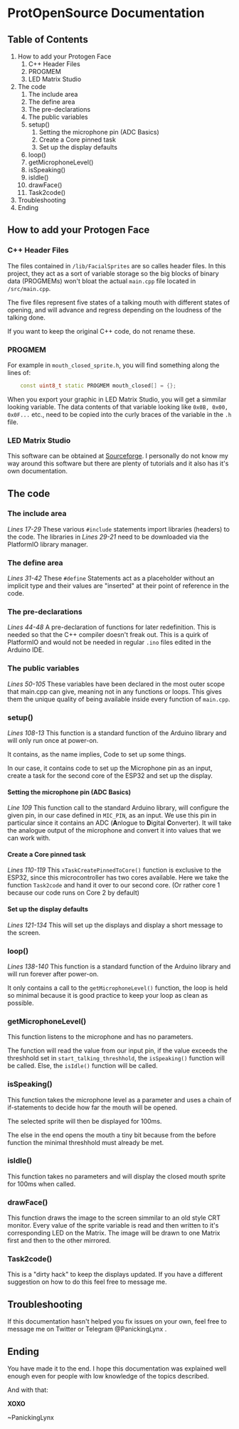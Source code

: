 # ProtOpenSource Documentation

## Table of Contents

1. How to add your Protogen Face
    1. C++ Header Files
    2. PROGMEM
    3. LED Matrix Studio
2. The code
    1. The include area
    2. The define area
    3. The pre-declarations
    4. The public variables
    5. setup()
        1. Setting the microphone pin (ADC Basics)
        2. Create a Core pinned task
        3. Set up the display defaults
    6. loop()
    7. getMicrophoneLevel()
    8. isSpeaking()
    9. isIdle()
    10. drawFace()
    11. Task2code()
3. Troubleshooting
4. Ending

## How to add your Protogen Face
### C++ Header Files
The files contained in ```/lib/FacialSprites``` are so calles header files.
In this project, they act as a sort of variable storage so the big blocks of binary data (PROGMEMs) won't bloat the actual ```main.cpp``` file located in ```/src/main.cpp```.

The five files represent five states of a talking mouth with different states of opening, and will advance and regress depending on the loudness of the talking done.

If you want to keep the original C++ code, do not rename these.

### PROGMEM
For example in ```mouth_closed_sprite.h```, you will find something along the lines of:

```c++
    const uint8_t static PROGMEM mouth_closed[] = {};
```

When you export your graphic in LED Matrix Studio, you will get a simmilar looking variable.
The data contents of that variable looking like ```0x0B, 0x00, 0x0F...``` etc., need to be copied into the curly braces of the variable in the ```.h``` file.

### LED Matrix Studio
This software can be obtained at [Sourceforge](https://sourceforge.net/projects/led-matrix-studio/).
I personally do not know my way around this software but there are plenty of tutorials and it also has it's own documentation.

## The code
### The include area
*Lines 17-29*
These various ```#include``` statements import libraries (headers) to the code. The libraries in *Lines 29-21* need to be downloaded via the PlatformIO library manager.

### The define area
*Lines 31-42*
These ```#define``` Statements act as a placeholder without an implicit type and their values are "inserted" at their point of reference in the code.

### The pre-declarations
*Lines 44-48*
A pre-declaration of functions for later redefinition. This is needed so that the C++ compiler doesn't freak out. This is a quirk of PlatformIO and would not be needed in regular ```.ino``` files edited in the Arduino IDE.

### The public variables
*Lines 50-105*
These variables have been declared in the most outer scope that main.cpp can give, meaning not in any functions or loops.
This gives them the unique quality of being available inside every function of ```main.cpp```.

### setup()
*Lines 108-13*
This function is a standard function of the Arduino library and will only run once at power-on.

It contains, as the name implies, Code to set up some things.

In our case, it contains code to set up the Microphone pin as an input, create a task for the second core of the ESP32 and set up the display.

#### Setting the microphone pin (ADC Basics)
*Line 109*
This function call to the standard Arduino library, will configure the given pin, in our case defined in ```MIC_PIN```, as an input.
We use this pin in particular since it contains an ADC (**A**nlogue to **D**igital **C**onverter). It will take the analogue output of the microphone and convert it into values that we can work with.

#### Create a Core pinned task
*Lines 110-119*
This ```xTaskCreatePinnedToCore()``` function is exclusive to the ESP32, since this microcontroller has two cores available. Here we take the function ```Task2code``` and hand it over to our second core. (Or rather core 1 because our code runs on Core 2 by default)

#### Set up the display defaults
*Lines 121-134*
This will set up the displays and display a short message to the screen.

### loop()
*Lines 138-140*
This function is a standard function of the Arduino library and will run forever after power-on.

It only contains a call to the ```getMicrophoneLevel()``` function, the loop is held so minimal because it is good practice to keep your loop as clean as possible.

### getMicrophoneLevel()
This function listens to the microphone and has no parameters.

The function will read the value from our input pin, if the value exceeds the threshhold set in ```start_talking_threshhold```, the ```isSpeaking()``` function will be called.
Else, the ```isIdle()``` function will be called.

### isSpeaking()
This function takes the microphone level as a parameter and uses a chain of if-statements to decide how far the mouth will be opened.

The selected sprite will then be displayed for 100ms.

The else in the end opens the mouth a tiny bit because from the before function the minimal threshhold must already be met.

### isIdle()
This function takes no parameters and will display the closed mouth sprite for 100ms when called.

### drawFace()
This function draws the image to the screen simmilar to an old style CRT monitor.
Every value of the sprite variable is read and then written to it's corresponding LED on the Matrix.
The image will be drawn to one Matrix first and then to the other mirrored.

### Task2code()
This is a "dirty hack" to keep the displays updated. If you have a different suggestion on how to do this feel free to message me.

## Troubleshooting
If this documentation hasn't helped you fix issues on your own, feel free to message me on Twitter or Telegram @PanickingLynx .

## Ending
You have made it to the end. I hope this documentation was explained well enough even for people with low knowledge of the topics described.

And with that:

**XOXO**

~PanickingLynx
